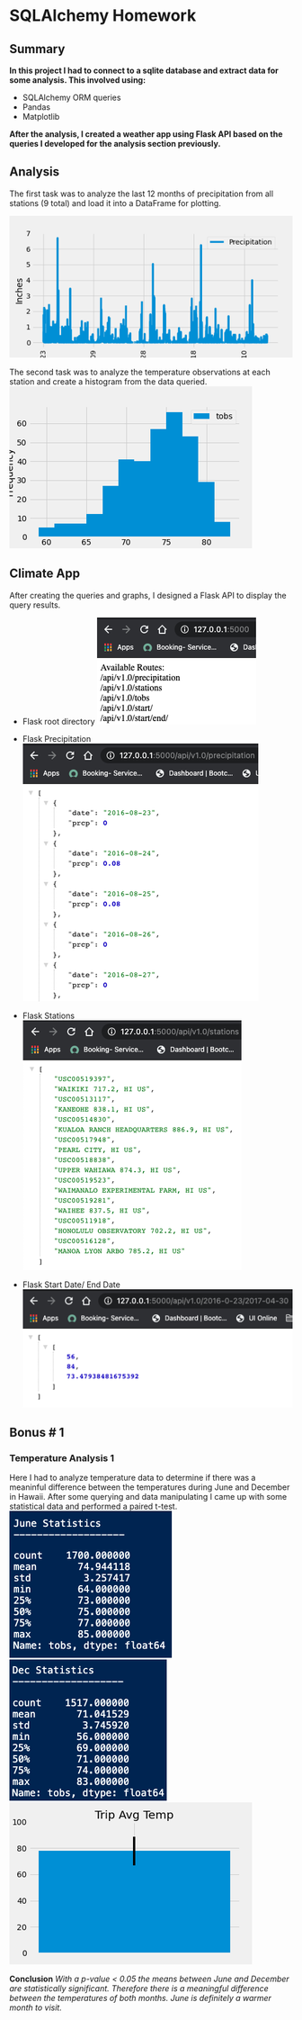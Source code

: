 # SQLAlchemy Homework

## Summary
**In this project I had to connect to a sqlite database and extract data for some analysis.  This involved using:**  

*  SQLAlchemy ORM queries
*  Pandas
*  Matplotlib  

**After the analysis, I created a weather app using Flask API based on the queries I developed for the analysis section previously.**  

## Analysis

The first task was to analyze the last 12 months of precipitation from all stations (9 total) and load it into a DataFrame for plotting.  

![precipitation graph](prcp.png) 

The second task was to analyze the temperature observations at each station and create a histogram from the data queried.
![histogram](histogram.png)

## Climate App
After creating the queries and graphs, I designed a Flask API to display the query results.
* Flask root directory
![flask_root](flask_root.png)

* Flask Precipitation
![flask_prcp](flask_prcp.png)
* Flask Stations
![flask_stations](flask_stations.png)
* Flask Start Date/ End Date
![flask_start_end](flask_start_end.png)

## Bonus # 1

### Temperature Analysis 1
Here I had to analyze temperature data to determine if there was a meaninful difference between the temperatures during June and December in Hawaii.  After some querying and data manipulating I came up with some statistical data and performed a paired t-test.
![june_stats](june_stats.png)
![dec_stats](dec_stats.png)
![trip_avg](trip_avg_temp.png)

**Conclusion**
*With a p-value < 0.05 the means between June and December are statistically significant. Therefore there is a meaningful difference between the temperatures of both months. June is definitely a warmer month to visit.*     

